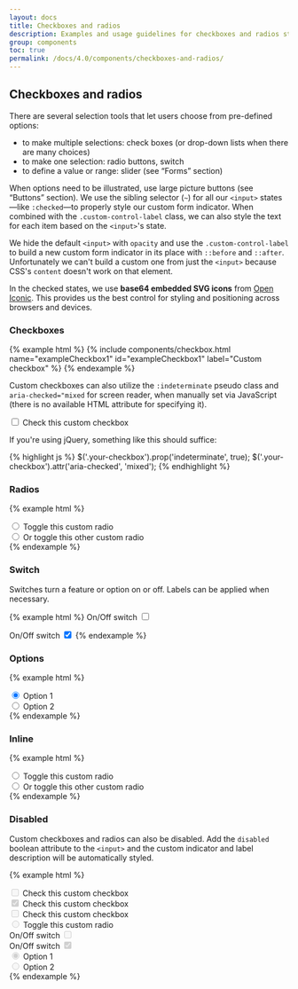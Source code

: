 ```yaml
---
layout: docs
title: Checkboxes and radios
description: Examples and usage guidelines for checkboxes and radios styles.
group: components
toc: true
permalink: /docs/4.0/components/checkboxes-and-radios/
---
```


## Checkboxes and radios

There are several selection tools that let users choose from pre-defined options:
- to make multiple selections: check boxes (or drop-down lists when there are many choices)
- to make one selection: radio buttons, switch
- to define a value or range: slider (see “Forms” section)

When options need to be illustrated, use large picture buttons (see “Buttons” section).
We use the sibling selector (`~`) for all our `<input>` states—like `:checked`—to properly style our custom form indicator. When combined with the `.custom-control-label` class, we can also style the text for each item based on the `<input>`'s state.

We hide the default `<input>` with `opacity` and use the `.custom-control-label` to build a new custom form indicator in its place with `::before` and `::after`. Unfortunately we can't build a custom one from just the `<input>` because CSS's `content` doesn't work on that element.

In the checked states, we use **base64 embedded SVG icons** from [Open Iconic](https://useiconic.com/open). This provides us the best control for styling and positioning across browsers and devices.

### Checkboxes

{% example html %}
{% include components/checkbox.html name="exampleCheckbox1" id="exampleCheckbox1" label="Custom checkbox" %}
{% endexample %}

Custom checkboxes can also utilize the `:indeterminate` pseudo class and `aria-checked="mixed` for screen reader, when manually set via JavaScript (there is no available HTML attribute for specifying it).

<div class="bd-example bd-example-indeterminate">
  <div class="custom-control custom-checkbox">
    <input type="checkbox" class="custom-control-input" id="customCheck2">
    <label class="custom-control-label" for="customCheck2">Check this custom checkbox</label>
  </div>
</div>

If you're using jQuery, something like this should suffice:

{% highlight js %}
$('.your-checkbox').prop('indeterminate', true);
$('.your-checkbox').attr('aria-checked', 'mixed');
{% endhighlight %}

### Radios

{% example html %}
<div class="custom-control custom-radio">
  <input type="radio" id="customRadio1" name="customRadio" class="custom-control-input">
  <label class="custom-control-label font-weight-medium" for="customRadio1">Toggle this custom radio</label>
</div>
<div class="custom-control custom-radio">
  <input type="radio" id="customRadio2" name="customRadio" class="custom-control-input">
  <label class="custom-control-label font-weight-medium" for="customRadio2">Or toggle this other custom radio</label>
</div>
{% endexample %}

### Switch

Switches turn a feature or option on or off. Labels can be applied when necessary.

{% example html %}
<label for="switch1" class="switch-control">
  <span class="sr-only">On/Off switch</span>
  <input id="switch1" type="checkbox" class="sr-only">
  <span class="switch-control-slider"></span>
</label>

<label for="switch2" class="switch-control">
  <span class="sr-only">On/Off switch</span>
  <input id="switch2" type="checkbox" class="sr-only" checked>
  <span class="switch-control-slider"></span>
</label>
{% endexample %}

### Options

{% example html %}
<div class="options-control">
  <div class="options-item">
    <input type="radio" name="optionsRadio" id="optionsRadio1" class="sr-only" checked/>
    <label class="options-btn font-weight-medium" for="optionsRadio1">Option 1</label>
  </div>
  <div class="options-item">
    <input type="radio" name="optionsRadio" id="optionsRadio2" class="sr-only"/>
    <label class="options-btn font-weight-medium" for="optionsRadio2">Option 2</label>
  </div>
</div>
{% endexample %}

### Inline

{% example html %}
<div class="custom-control custom-radio custom-control-inline">
  <input type="radio" id="customRadioInline1" name="customRadioInline1" class="custom-control-input">
  <label class="custom-control-label font-weight-medium" for="customRadioInline1">Toggle this custom radio</label>
</div>
<div class="custom-control custom-radio custom-control-inline">
  <input type="radio" id="customRadioInline2" name="customRadioInline1" class="custom-control-input">
  <label class="custom-control-label font-weight-medium" for="customRadioInline2">Or toggle this other custom radio</label>
</div>
{% endexample %}

### Disabled

Custom checkboxes and radios can also be disabled. Add the `disabled` boolean attribute to the `<input>` and the custom indicator and label description will be automatically styled.

{% example html %}
<div class="custom-control custom-checkbox">
  <input type="checkbox" class="custom-control-input" id="customCheckDisabled1" disabled>
  <label class="custom-control-label font-weight-medium" for="customCheckDisabled1">Check this custom checkbox</label>
</div>

<div class="custom-control custom-checkbox">
  <input type="checkbox" class="custom-control-input" id="customCheckCheckedDisabled2" disabled checked>
  <label class="custom-control-label font-weight-medium" for="customCheckCheckedDisabled2">Check this custom checkbox</label>
</div>

<div class="bd-example-indeterminate">
  <div class="custom-control custom-checkbox">
    <input type="checkbox" class="custom-control-input" id="customCheckCheckedDisabled3" disabled>
    <label class="custom-control-label font-weight-medium" for="customCheckCheckedDisabled3">Check this custom checkbox</label>
  </div>
</div>

<div class="custom-control custom-radio">
  <input type="radio" id="radio3" name="radioDisabled" id="customCheckCheckedDisabled4" class="custom-control-input" disabled>
  <label class="custom-control-label font-weight-medium" for="customCheckCheckedDisabled4">Toggle this custom radio</label>
</div>

<div class="mt-2">
  <label class="switch-control" for="customRadioDisabled1">    
    <span class="sr-only">On/Off switch</span>
    <input id="customRadioDisabled1" type="checkbox" class="sr-only" disabled>
    <span class="switch-control-slider"></span>
  </label>
</div>

<div class="mt-2">
  <label class="switch-control" for="customRadioDisabled2">
    <span class="sr-only">On/Off switch</span>
    <input id="customRadioDisabled2" type="checkbox" class="sr-only" checked disabled>
    <span class="switch-control-slider"></span>
  </label>
</div>

<div class="options-control disabled mt-2">
  <div class="options-item">
    <input type="radio" name="optionsRadioDisabled" id="optionsRadio3" class="sr-only" checked disabled/>
    <label class="options-btn font-weight-medium" for="optionsRadio3">Option 1</label>
  </div>
  <div class="options-item">
    <input type="radio" name="optionsRadioDisabled" id="optionsRadio4" class="sr-only" disabled/>
    <label class="options-btn font-weight-medium" for="optionsRadio4">Option 2</label>
  </div>
</div>
{% endexample %}
